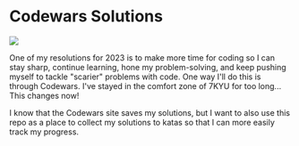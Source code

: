 # Codewars Solutions

![](https://www.codewars.com/users/lizkaufman/badges/large)

One of my resolutions for 2023 is to make more time for coding so I can stay sharp, continue learning, hone my problem-solving, and keep pushing myself to tackle "scarier" problems with code. One way I'll do this is through Codewars. I've stayed in the comfort zone of 7KYU for too long... This changes now!

I know that the Codewars site saves my solutions, but I want to also use this repo as a place to collect my solutions to katas so that I can more easily track my progress.
